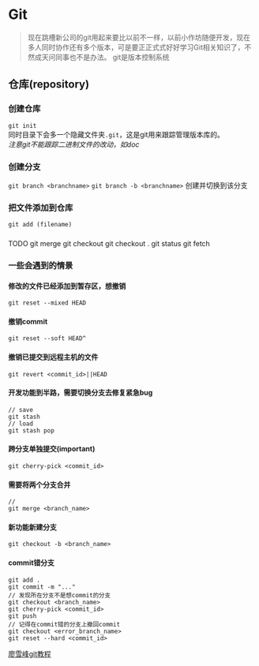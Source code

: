 # Git
> 现在跳槽新公司的git用起来要比以前不一样，以前小作坊随便开发，现在多人同时协作还有多个版本，可是要正正式式好好学习Git相关知识了，不然成天问同事也不是办法。
git是版本控制系统

## 仓库(repository)
### 创建仓库
`git init`  
同时目录下会多一个隐藏文件夹`.git`，这是git用来跟踪管理版本库的。  
*注意git不能跟踪二进制文件的改动，如doc*


### 创建分支
`git branch <branchname>`
`git branch -b <branchname>` 创建并切换到该分支

### 把文件添加到仓库
`git add (filename)`

### 
TODO
git merge
git checkout
git checkout .
git status
git fetch

### 一些会遇到的情景
#### 修改的文件已经添加到暂存区，想撤销
```
git reset --mixed HEAD
```
#### 撤销commit
```
git reset --soft HEAD^
```
#### 撤销已提交到远程主机的文件
```
git revert <commit_id>||HEAD
```
#### 开发功能到半路，需要切换分支去修复紧急bug
```
// save
git stash
// load
git stash pop
```
#### 跨分支单独提交(important)
```
git cherry-pick <commit_id>
```
#### 需要将两个分支合并
```
// 
git merge <branch_name> 
```
#### 新功能新建分支
```
git checkout -b <branch_name>
```
#### commit错分支
```
git add .
git commit -m "..."
// 发现所在分支不是想commit的分支
git checkout <branch_name>
git cherry-pick <commit_id>
git push
// 记得在commit错的分支上撤回commit
git checkout <error_branch_name>
git reset --hard <commit_id>
```

[廖雪峰git教程](liaoxuefeng.com/wiki/896043488029600/896067008724000)
